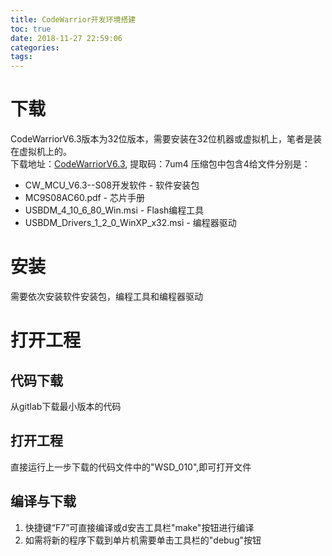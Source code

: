 ```yaml
---
title: CodeWarrior开发环境搭建
toc: true
date: 2018-11-27 22:59:06
categories:
tags:
---
```


# 下载
CodeWarriorV6.3版本为32位版本，需要安装在32位机器或虚拟机上，笔者是装在虚拟机上的。  
下载地址：[CodeWarriorV6.3](https://pan.baidu.com/s/1KxLyj4M1UdU38vvc_VyKog), 提取码：7um4
压缩包中包含4给文件分别是：  
* CW_MCU_V6.3--S08开发软件 - 软件安装包
* MC9S08AC60.pdf - 芯片手册
* USBDM_4_10_6_80_Win.msi - Flash编程工具
* USBDM_Drivers_1_2_0_WinXP_x32.msi - 编程器驱动

# 安装
需要依次安装软件安装包，编程工具和编程器驱动

# 打开工程
## 代码下载
从gitlab下载最小版本的代码
## 打开工程
直接运行上一步下载的代码文件中的"WSD_010",即可打开文件
## 编译与下载
1. 快捷键“F7”可直接编译或d安吉工具栏"make"按钮进行编译  
2. 如需将新的程序下载到单片机需要单击工具栏的"debug"按钮






